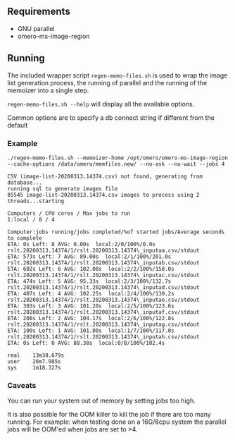 ## Requirements

* GNU parallel
* omero-ms-image-region

## Running

The included wrapper script `regen-memo-files.sh` is used to wrap the image list
generation process, the running of parallel and the running of the memoizer into
a single step.

`regen-memo-files.sh --help` will display all the available options.

Common options are to specify a db connect string if different from the default

### Example

```
./regen-memo-files.sh --memoizer-home /opt/omero/omero-ms-image-region --cache-options /data/omero/memfiles.new/ --no-ask --no-wait --jobs 4

CSV (image-list-20200313.14374.csv) not found, generating from database...
running sql to generate images file
85545 image-list-20200313.14374.csv images to process using 2 threads...starting

Computers / CPU cores / Max jobs to run
1:local / 8 / 4

Computer:jobs running/jobs completed/%of started jobs/Average seconds to complete
ETA: 0s Left: 8 AVG: 0.00s  local:2/0/100%/0.0s rslt.20200313.14374/1/rslt.20200313.14374\_inputaa.csv/stdout
ETA: 573s Left: 7 AVG: 89.00s  local:2/1/100%/201.0s rslt.20200313.14374/1/rslt.20200313.14374\_inputab.csv/stdout
ETA: 602s Left: 6 AVG: 102.00s  local:2/2/100%/158.0s rslt.20200313.14374/1/rslt.20200313.14374\_inputac.csv/stdout
ETA: 474s Left: 5 AVG: 95.33s  local:2/3/100%/132.7s rslt.20200313.14374/1/rslt.20200313.14374\_inputad.csv/stdout
ETA: 407s Left: 4 AVG: 102.25s  local:2/4/100%/130.2s rslt.20200313.14374/1/rslt.20200313.14374\_inputae.csv/stdout
ETA: 303s Left: 3 AVG: 101.20s  local:2/5/100%/123.6s rslt.20200313.14374/1/rslt.20200313.14374\_inputaf.csv/stdout
ETA: 208s Left: 2 AVG: 104.17s  local:2/6/100%/122.8s rslt.20200313.14374/1/rslt.20200313.14374\_inputag.csv/stdout
ETA: 100s Left: 1 AVG: 101.00s  local:1/7/100%/117.0s rslt.20200313.14374/1/rslt.20200313.14374\_inputah.csv/stdout
ETA: 0s Left: 0 AVG: 88.38s  local:0/8/100%/102.4s

real    13m38.679s
user    26m7.985s
sys     1m18.327s
```

### Caveats

You can run your system out of memory by setting jobs too high.

It is also possible for the OOM killer to kill the job if there are too many running.
For example: when testing done on a 16G/8cpu system the parallel jobs will be
OOM'ed when jobs are set to >4.
